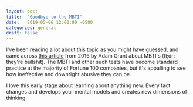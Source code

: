 ```yaml
---
layout: post
title:  "Goodbye to the MBTI"
date:   2019-05-06 12:00:00 -0500
categories: general
draft: false
---
```


I've been reading a lot about this topic as you might have guessed, and came across [this article](https://www.huffpost.com/entry/goodbye-to-mbti-the-fad-t_b_3947014) from 2016 by Adam Grant about MBTI's (tl;dr: they're bullshit). The MBTI and other such tests have become standard practice at the majority of Fortune 100 companies, but it's appalling to see how ineffective and downright abusive they can be. 

I love this early stage about learning about anything new. Every fact changes and develops your mental models and creates new dimensions of thinking.